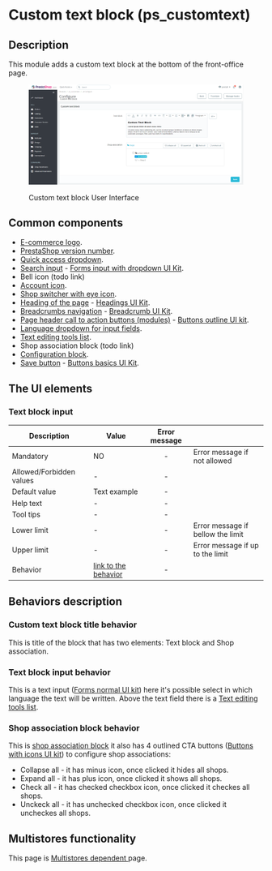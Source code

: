 # Custom text block (ps\_customtext)

## Description

This module adds a custom text block at the bottom of the front-office page.&#x20;

<figure><img src="../../../../../.gitbook/assets/image (13) (1) (2).png" alt="Custom text block User Interface"><figcaption><p>Custom text block User Interface</p></figcaption></figure>

## Common components <a href="#common-components" id="common-components"></a>

* [E-commerce logo](../../../common-components/back-office-header/prestashop-logo.md).&#x20;
* [PrestaShop version number](../../../common-components/prestashop-version-number.md).
* [Quick access dropdown](../../../common-components/quick-access-dropdown.md).
* [Search input](../../../common-components/search-input-field.md) - [Forms input with dropdown UI Kit](https://build.prestashop-project.org/prestashop-ui-kit/?path=/story/forms--input-with-dropdown).
* Bell icon (todo link)
* [Account icon](../../../common-components/account-icon.md).
* [Shop switcher with eye icon](../../../common-components/shop-switcher-with-eye-icon.md).
* [Heading of the page](broken-reference) - [Headings UI Kit](https://build.prestashop.com/prestashop-ui-kit/?path=/story/headings--headings).
* [Breadcrumbs navigation](broken-reference) - [Breadcrumb UI Kit](https://build.prestashop.com/prestashop-ui-kit/?path=/story/breadcrumb--breadcrumb).
* [Page header call to action buttons (modules)](../../../common-components/page-header-call-to-action-buttons-modules.md) - [Buttons outline UI kit](https://build.prestashop-project.org/prestashop-ui-kit/?path=/story/buttons--outline).
* [Language dropdown for input fields](../../../common-components/language-dropdown-for-input-fields.md).
* [Text editing tools list](../../../common-components/forms/text-editing-tools-list.md).
* Shop association block (todo link)
* [Configuration block](../../../common-components/configuration-block.md).&#x20;
* [Save button](../../../common-components/save-button.md) - [Buttons basics UI Kit](https://build.prestashop-project.org/prestashop-ui-kit/?path=/story/buttons--basics).

## The UI elements

### Text block input

<table><thead><tr><th>Description</th><th>Value</th><th align="center">Error message</th><th data-hidden></th></tr></thead><tbody><tr><td>Mandatory</td><td>NO</td><td align="center">-</td><td>Error message if not allowed</td></tr><tr><td>Allowed/Forbidden values</td><td>-</td><td align="center">-</td><td></td></tr><tr><td>Default value</td><td>Text example</td><td align="center">-</td><td></td></tr><tr><td>Help text</td><td>-</td><td align="center">-</td><td></td></tr><tr><td>Tool tips</td><td>-</td><td align="center">-</td><td></td></tr><tr><td>Lower limit</td><td>-</td><td align="center">-</td><td>Error message if bellow the limit</td></tr><tr><td>Upper limit</td><td>-</td><td align="center">-</td><td>Error message if up to the limit</td></tr><tr><td>Behavior</td><td><a href="custom-text-block.md#text-block-input-behavior">link to the behavior</a></td><td align="center">-</td><td></td></tr></tbody></table>

## Behaviors description

### Custom text block title behavior&#x20;

This is title of the block that has two elements: Text block and Shop association.

### Text block input behavior

This is a text input ([Forms normal UI kit](https://build.prestashop-project.org/prestashop-ui-kit/?path=/story/forms--normal)) here it's possible select in which language the text will be written. Above the text field there is a [Text editing tools list](../../../common-components/forms/text-editing-tools-list.md).

### **Shop association block behavior**

This is [shop association block](custom-text-block.md#shop-association-block-behavior) it also has 4 outlined CTA buttons ([Buttons with icons UI kit](https://build.prestashop-project.org/prestashop-ui-kit/?path=/story/buttons--buttons-with-icons)) to configure shop associations:

* Collapse all - it has minus icon, once clicked it hides all shops.
* Expand all - it has plus icon, once clicked it shows all shops.
* Check all - it has checked checkbox icon, once clicked it checkes all shops.
* Unckeck all - it has unchecked checkbox icon, once clicked it uncheckes all shops.

## Multistores functionality

This page is [Multistores dependent ](../../../common-components/multistores-dependent.md)page.
